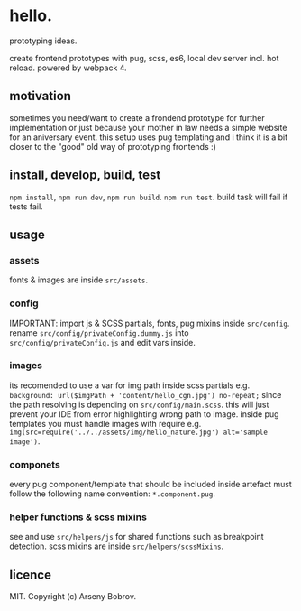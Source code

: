 # hello.
prototyping ideas.

create frontend prototypes with pug, scss, es6, local dev server incl. hot reload. powered by webpack 4.

## motivation
sometimes you need/want to create a frondend prototype for further implementation or just because your mother in law needs a simple website for an aniversary event.
this setup uses pug templating and i think it is a bit closer to the "good" old way of prototyping frontends :)

## install, develop, build, test
```npm install```, ```npm run dev```, ```npm run build```. ```npm run test```.
build task will fail if tests fail.

## usage
### assets
fonts & images are inside ```src/assets```.

### config
IMPORTANT: import js & SCSS partials, fonts, pug mixins inside ```src/config```.
rename ```src/config/privateConfig.dummy.js``` into ```src/config/privateConfig.js``` and edit vars inside.

### images
its recomended to use a var for img path inside scss partials e.g. ```background: url($imgPath + 'content/hello_cgn.jpg') no-repeat;``` since
the path resolving is depending on ```src/config/main.scss```. this will just prevent your IDE from error highlighting wrong path to image.
inside pug templates you must handle images with require e.g. ```img(src=require('../../assets/img/hello_nature.jpg') alt='sample image')```.

### componets
every pug component/template that should be included inside artefact must follow the following name convention:
```*.component.pug```.

### helper functions & scss mixins
see and use ```src/helpers/js``` for shared functions such as breakpoint detection.
scss mixins are inside ```src/helpers/scssMixins```.

## licence
MIT. Copyright (c) Arseny Bobrov.
